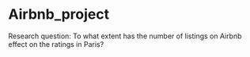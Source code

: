 # Airbnb_project

Research question: To what extent has the number of listings on Airbnb effect on the ratings in Paris?
